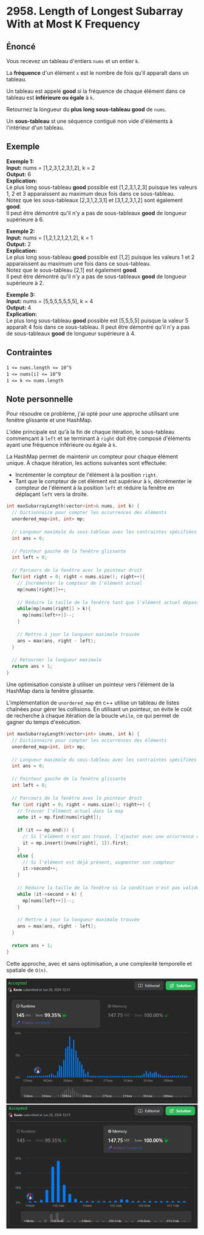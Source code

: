 # 2958. Length of Longest Subarray With at Most K Frequency

## Énoncé

Vous recevez un tableau d'entiers `nums` et un entier `k`.

La **fréquence** d'un élément `x` est le nombre de fois qu'il apparaît dans un tableau.

Un tableau est appelé **good** si la fréquence de chaque élément dans ce tableau est **inférieure ou égale** à `k`.

Retournez la longueur du **plus long sous-tableau good** de `nums`.

Un **sous-tableau** st une séquence contiguë non vide d'éléments à l'intérieur d'un tableau.

## Exemple

**Exemple 1:**  
**Input:** nums = [1,2,3,1,2,3,1,2], k = 2  
**Output:** 6  
**Explication:**  
Le plus long sous-tableau **good** possible est [1,2,3,1,2,3] puisque les valeurs 1, 2 et 3 apparaissent au maximum deux fois dans ce sous-tableau.  
Notez que les sous-tableaux [2,3,1,2,3,1] et [3,1,2,3,1,2] sont également **good**.  
Il peut être démontré qu'il n'y a pas de sous-tableaux **good** de longueur supérieure à 6.

**Exemple 2:**  
**Input:** nums = [1,2,1,2,1,2,1,2], k = 1  
**Output:** 2  
**Explication:**  
Le plus long sous-tableau **good** possible est [1,2] puisque les valeurs 1 et 2 apparaissent au maximum une fois dans ce sous-tableau.  
Notez que le sous-tableau [2,1] est également **good**.  
Il peut être démontré qu'il n'y a pas de sous-tableaux **good** de longueur supérieure à 2.

**Exemple 3:**  
**Input:** nums = [5,5,5,5,5,5,5], k = 4  
**Output:** 4  
**Explication:**  
Le plus long sous-tableau **good** possible est [5,5,5,5] puisque la valeur 5 apparaît 4 fois dans ce sous-tableau.
Il peut être démontré qu'il n'y a pas de sous-tableaux **good** de longueur supérieure à 4.

## Contraintes

`1 <= nums.length <= 10^5`  
`1 <= nums[i] <= 10^9`  
`1 <= k <= nums.length`

## Note personnelle

Pour résoudre ce problème, j'ai opté pour une approche utilisant une fenêtre glissante et une HashMap.

L'idée principale est qu'à la fin de chaque itération, le sous-tableau commençant à `left` et se terminant à `right` doit être composé d'éléments ayant une fréquence inférieure ou égale à `k`.

La HashMap permet de maintenir un compteur pour chaque élément unique. À chaque itération, les actions suivantes sont effectuée:

- Incrémenter le compteur de l'élément à la position `right`.
- Tant que le compteur de cet élément est supérieur à `k`, décrémenter le compteur de l'élément à la position `left` et réduire la fenêtre en déplaçant `left` vers la droite.

```cpp
int maxSubarrayLength(vector<int>& nums, int k) {
  // Dictionnaire pour compter les occurrences des éléments
  unordered_map<int, int> mp;

  // Longueur maximale du sous-tableau avec les contraintes spécifiées
  int ans = 0;

  // Pointeur gauche de la fenêtre glissante
  int left = 0;

  // Parcours de la fenêtre avec le pointeur droit
  for(int right = 0; right < nums.size(); right++){
    // Incrémenter le compteur de l'élément actuel
    mp[nums[right]]++;

    // Réduire la taille de la fenêtre tant que l'élément actuel dépasse k occurrences
    while(mp[nums[right]] > k){
      mp[nums[left++]]--;
    }

    // Mettre à jour la longueur maximale trouvée
    ans = max(ans, right - left);
  }

  // Retourner la longueur maximale
  return ans + 1;
}
```

Une optimisation consiste à utiliser un pointeur vers l'élément de la HashMap dans la fenêtre glissante.

L'implémentation de `unordered_map` en c++ utilise un tableau de listes chaînées pour gérer les collisions. En utilisant un pointeur, on évite le coût de recherche à chaque itération de la boucle `while`, ce qui permet de gagner du temps d'exécution.

```cpp
int maxSubarrayLength(vector<int> &nums, int k) {
  // Dictionnaire pour compter les occurrences des éléments
  unordered_map<int, int> mp;

  // Longueur maximale du sous-tableau avec les contraintes spécifiées
  int ans = 0;

  // Pointeur gauche de la fenêtre glissante
  int left = 0;

  // Parcours de la fenêtre avec le pointeur droit
  for (int right = 0; right < nums.size(); right++) {
    // Trouver l'élément actuel dans la map
    auto it = mp.find(nums[right]);

    if (it == mp.end()) {
      // Si l'élément n'est pas trouvé, l'ajouter avec une occurrence de 1
      it = mp.insert({nums[right], 1}).first;
    }
    else {
      // Si l'élément est déjà présent, augmenter son compteur
      it->second++;
    }

    // Réduire la taille de la fenêtre si la condition n'est pas validé
    while (it->second > k) {
      mp[nums[left++]]--;
    }

    // Mettre à jour la longueur maximale trouvée
    ans = max(ans, right - left);
  }

  return ans + 1;
}
```

Cette approche, avec et sans optimisation, a une complexité temporelle et spatiale de `O(n)`.

<img src="./imgs/runtime.png"/>
<img src="./imgs/memory.png"/>
